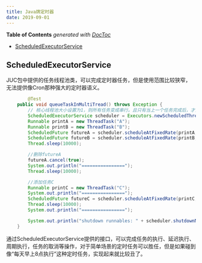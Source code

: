 ```yaml
---
title: Java牌定时器
date: 2019-09-01
---
```


<!-- START doctoc generated TOC please keep comment here to allow auto update -->
<!-- DON'T EDIT THIS SECTION, INSTEAD RE-RUN doctoc TO UPDATE -->
**Table of Contents**  *generated with [DocToc](https://github.com/thlorenz/doctoc)*

- [ScheduledExecutorService](#scheduledexecutorservice)

<!-- END doctoc generated TOC please keep comment here to allow auto update -->


## ScheduledExecutorService

JUC包中提供的任务线程池类，可以完成定时器任务，但是使用范围比较狭窄，无法提供像Cron那种强大的定时器语义。

```java
		@Test
    public void queueTaskInMultiTread() throws Exception {
        // 核心线程池大小设置为1，则所有任务变成串行。且只有当上一个任务完成后，才会进行下一次任务。
        ScheduledExecutorService scheduler = Executors.newScheduledThreadPool(2);
        Runnable printA = new ThreadTask("A");
        Runnable printB = new ThreadTask("B");
        ScheduledFuture futureA = scheduler.scheduleAtFixedRate(printA, 0, 5, TimeUnit.SECONDS);
        ScheduledFuture futureB = scheduler.scheduleAtFixedRate(printB, 0, 5, TimeUnit.SECONDS);
        Thread.sleep(10000);

        //删除futureA
        futureA.cancel(true);
        System.out.println("================");
        Thread.sleep(10000);

        //添加任务C
        Runnable printC = new ThreadTask("C");
        System.out.println("================");
        ScheduledFuture futureC = scheduler.scheduleAtFixedRate(printC, 0, 5, TimeUnit.SECONDS);
        Thread.sleep(10000);
        System.out.println("================");

        System.out.println("shutdown runnables: " + scheduler.shutdownNow());
    }
```

通过ScheduledExecutorService提供的接口，可以完成任务的执行、延迟执行、周期执行，任务的取消等操作，对于简单场景的定时任务可以胜任，但是如果碰到像“每天早上8点执行”这种定时任务，实现起来就比较丑了。
